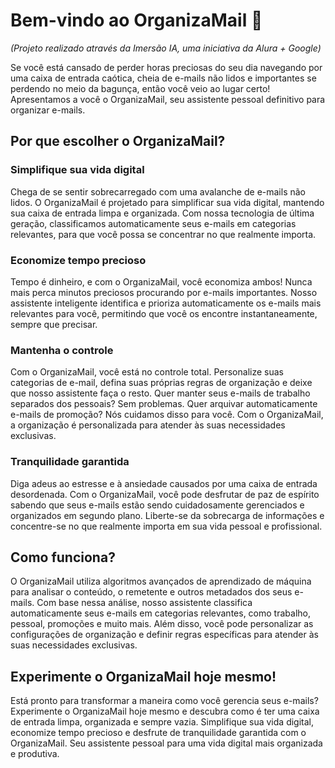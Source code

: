 # Bem-vindo ao OrganizaMail 💌
*(Projeto realizado através da Imersão IA, uma iniciativa da Alura + Google)*

Se você está cansado de perder horas preciosas do seu dia navegando por uma caixa de entrada caótica, cheia de e-mails não lidos e importantes se perdendo no meio da bagunça, então você veio ao lugar certo! Apresentamos a você o OrganizaMail, seu assistente pessoal definitivo para organizar e-mails.

## Por que escolher o OrganizaMail?

### Simplifique sua vida digital
Chega de se sentir sobrecarregado com uma avalanche de e-mails não lidos. O OrganizaMail é projetado para simplificar sua vida digital, mantendo sua caixa de entrada limpa e organizada. Com nossa tecnologia de última geração, classificamos automaticamente seus e-mails em categorias relevantes, para que você possa se concentrar no que realmente importa.

### Economize tempo precioso
Tempo é dinheiro, e com o OrganizaMail, você economiza ambos! Nunca mais perca minutos preciosos procurando por e-mails importantes. Nosso assistente inteligente identifica e prioriza automaticamente os e-mails mais relevantes para você, permitindo que você os encontre instantaneamente, sempre que precisar.

### Mantenha o controle
Com o OrganizaMail, você está no controle total. Personalize suas categorias de e-mail, defina suas próprias regras de organização e deixe que nosso assistente faça o resto. Quer manter seus e-mails de trabalho separados dos pessoais? Sem problemas. Quer arquivar automaticamente e-mails de promoção? Nós cuidamos disso para você. Com o OrganizaMail, a organização é personalizada para atender às suas necessidades exclusivas.

### Tranquilidade garantida
Diga adeus ao estresse e à ansiedade causados por uma caixa de entrada desordenada. Com o OrganizaMail, você pode desfrutar de paz de espírito sabendo que seus e-mails estão sendo cuidadosamente gerenciados e organizados em segundo plano. Liberte-se da sobrecarga de informações e concentre-se no que realmente importa em sua vida pessoal e profissional.

## Como funciona?

O OrganizaMail utiliza algoritmos avançados de aprendizado de máquina para analisar o conteúdo, o remetente e outros metadados dos seus e-mails. Com base nessa análise, nosso assistente classifica automaticamente seus e-mails em categorias relevantes, como trabalho, pessoal, promoções e muito mais. Além disso, você pode personalizar as configurações de organização e definir regras específicas para atender às suas necessidades exclusivas.

## Experimente o OrganizaMail hoje mesmo!

Está pronto para transformar a maneira como você gerencia seus e-mails? Experimente o OrganizaMail hoje mesmo e descubra como é ter uma caixa de entrada limpa, organizada e sempre vazia. Simplifique sua vida digital, economize tempo precioso e desfrute de tranquilidade garantida com o OrganizaMail. Seu assistente pessoal para uma vida digital mais organizada e produtiva.
